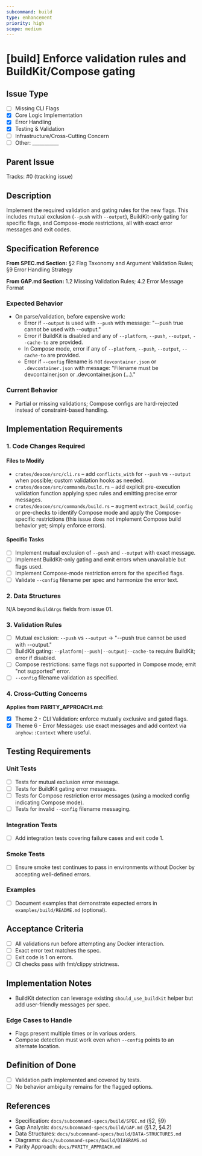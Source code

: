 ```yaml
---
subcommand: build
type: enhancement
priority: high
scope: medium
---
```


# [build] Enforce validation rules and BuildKit/Compose gating

## Issue Type
- [ ] Missing CLI Flags
- [x] Core Logic Implementation
- [x] Error Handling
- [x] Testing & Validation
- [ ] Infrastructure/Cross-Cutting Concern
- [ ] Other: ___________

## Parent Issue
Tracks: #0 (tracking issue)

## Description
Implement the required validation and gating rules for the new flags. This includes mutual exclusion (`--push` with `--output`), BuildKit-only gating for specific flags, and Compose-mode restrictions, all with exact error messages and exit codes.

## Specification Reference

**From SPEC.md Section:** §2 Flag Taxonomy and Argument Validation Rules; §9 Error Handling Strategy

**From GAP.md Section:** 1.2 Missing Validation Rules; 4.2 Error Message Format

### Expected Behavior
- On parse/validation, before expensive work:
  - Error if `--output` is used with `--push` with message: "--push true cannot be used with --output."
  - Error if BuildKit is disabled and any of `--platform`, `--push`, `--output`, `--cache-to` are provided.
  - In Compose mode, error if any of `--platform`, `--push`, `--output`, `--cache-to` are provided.
  - Error if `--config` filename is not `devcontainer.json` or `.devcontainer.json` with message: "Filename must be devcontainer.json or .devcontainer.json (...)."

### Current Behavior
- Partial or missing validations; Compose configs are hard-rejected instead of constraint-based handling.

## Implementation Requirements

### 1. Code Changes Required

#### Files to Modify
- `crates/deacon/src/cli.rs` – add `conflicts_with` for `--push` vs `--output` when possible; custom validation hooks as needed.
- `crates/deacon/src/commands/build.rs` – add explicit pre-execution validation function applying spec rules and emitting precise error messages.
- `crates/deacon/src/commands/build.rs` – augment `extract_build_config` or pre-checks to identify Compose mode and apply the Compose-specific restrictions (this issue does not implement Compose build behavior yet; simply enforce errors).

#### Specific Tasks
- [ ] Implement mutual exclusion of `--push` and `--output` with exact message.
- [ ] Implement BuildKit-only gating and emit errors when unavailable but flags used.
- [ ] Implement Compose-mode restriction errors for the specified flags.
- [ ] Validate `--config` filename per spec and harmonize the error text.

### 2. Data Structures
N/A beyond `BuildArgs` fields from issue 01.

### 3. Validation Rules
- [ ] Mutual exclusion: `--push` vs `--output` → "--push true cannot be used with --output."
- [ ] BuildKit gating: `--platform|--push|--output|--cache-to` require BuildKit; error if disabled.
- [ ] Compose restrictions: same flags not supported in Compose mode; emit "not supported" error.
- [ ] `--config` filename validation as specified.

### 4. Cross-Cutting Concerns

**Applies from PARITY_APPROACH.md:**
- [x] Theme 2 - CLI Validation: enforce mutually exclusive and gated flags.
- [x] Theme 6 - Error Messages: use exact messages and add context via `anyhow::Context` where useful.

## Testing Requirements

### Unit Tests
- [ ] Tests for mutual exclusion error message.
- [ ] Tests for BuildKit gating error messages.
- [ ] Tests for Compose restriction error messages (using a mocked config indicating Compose mode).
- [ ] Tests for invalid `--config` filename messaging.

### Integration Tests
- [ ] Add integration tests covering failure cases and exit code 1.

### Smoke Tests
- [ ] Ensure smoke test continues to pass in environments without Docker by accepting well-defined errors.

### Examples
- [ ] Document examples that demonstrate expected errors in `examples/build/README.md` (optional).

## Acceptance Criteria
- [ ] All validations run before attempting any Docker interaction.
- [ ] Exact error text matches the spec.
- [ ] Exit code is 1 on errors.
- [ ] CI checks pass with fmt/clippy strictness.

## Implementation Notes
- BuildKit detection can leverage existing `should_use_buildkit` helper but add user-friendly messages per spec.

### Edge Cases to Handle
- Flags present multiple times or in various orders.
- Compose detection must work even when `--config` points to an alternate location.

## Definition of Done
- [ ] Validation path implemented and covered by tests.
- [ ] No behavior ambiguity remains for the flagged options.

## References
- Specification: `docs/subcommand-specs/build/SPEC.md` (§2, §9)
- Gap Analysis: `docs/subcommand-specs/build/GAP.md` (§1.2, §4.2)
- Data Structures: `docs/subcommand-specs/build/DATA-STRUCTURES.md`
- Diagrams: `docs/subcommand-specs/build/DIAGRAMS.md`
- Parity Approach: `docs/PARITY_APPROACH.md`
